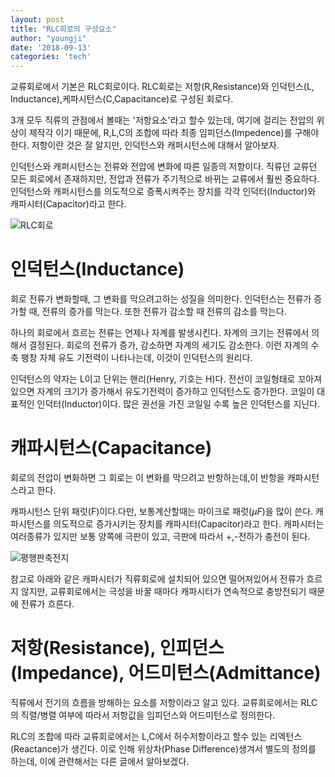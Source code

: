 ```yaml
---
layout: post
title: "RLC회로의 구성요소"
author: "youngji"
date: '2018-09-13'
categories: 'tech'
---
```

교류회로에서 기본은 RLC회로이다. RLC회로는 저항(R,Resistance)와 인덕턴스(L, Inductance),케파시턴스(C,Capacitance)로 구성된 회로다.

3개 모두 직류의 관점에서 볼때는 '저항요소'라고 할수 있는데, 여기에 걸리는 전압의 위상이 제작각 이기 때문에, R,L,C의 조합에 따라 최종 임피던스(Impedence)를 구해야 한다. 저항이란 것은 잘 알지만, 인덕턴스와 캐퍼시턴스에 대해서 알아보자.

인덕턴스와 캐퍼시턴스는 전류와 전압에 변화에 따른 일종의 저항이다. 직류던 교류던 모든 회로에서 존재하지만, 전압과 전류가 주기적으로 바뀌는 교류에서 훨씬 중요하다. 인덕턴스와 캐퍼시턴스를 의도적으로 증폭시켜주는 장치를 각각 인덕터(Inductor)와 캐파시터(Capacitor)라고 한다.  

![RLC회로]({{site.baseurl}}/figure/R-L-C-회로.png)

# 인덕턴스(Inductance)
회로 전류가 변화할때, 그 변화를 막으려고하는 성질을 의미한다. 인덕턴스는 전류가 증가할 때, 전류의 증가를 막는다. 또한 전류가 감소할 때 전류의 감소를 막는다.

하나의 회로에서 흐르는 전류는 언제나 자계를 발생시킨다. 자계의 크기는 전류에서 의해서 결정된다. 회로의 전류가 증가, 감소하면 자계의 세기도 감소한다. 이런 자계의 수축 팽창 자체 유도 기전력이 나타나는데, 이것이 인덕턴스의 원리다.

인덕턴스의 약자는 L이고 단위는 핸리(Henry, 기호는 H)다. 전선이 코일형태로 꼬아져 있으면 자계의 크기가 증가해서 유도기전력이 증가하고 인덕턴스도 증가한다. 코일이 대표적인 인덕터(Inductor)이다. 많은 권선을 가진 코일일 수록 높은 인덕턴스를 지닌다.

# 캐파시턴스(Capacitance)
회로의 전압이 변화하면 그 회로는 이 변화를 막으려고 반항하는데,이 반항을 캐파시턴스라고 한다.

캐파시턴스 단위 패럿(F)이다.다만, 보통계산할때는 마이크로 패럿($\mu F$)을 많이 쓴다. 캐파시턴스를 의도적으로 증가시키는 장치를 캐파시터(Capacitor)라고 한다. 캐파시터는 여러종류가 있지만 보통 양쪽에 극판이 있고, 극판에 따라서 +,-전하가 충전이 된다.

![평행판축전지]({{site.baseurl}}/figure/평행판축전기.png)

참고로 아래와 같은 캐파시터가 직류회로에 설치되어 있으면 떨어져있어서 전류가 흐르지 않지만, 교류회로에서는 극성을 바꿀 때마다 캐파시터가 연속적으로 충방전되기 때문에 전류가 흐른다.

# 저항(Resistance), 인피던스(Impedance), 어드미턴스(Admittance)

직류에서 전기의 흐름을 방해하는 요소를 저항이라고 알고 있다. 교류회로에서는 RLC의 직렬/병렬 여부에 따라서 저항값을 임피던스와 어드미턴스로 정의한다.

RLC의 조합에 따라 교류회로에서는 L,C에서 허수저항이라고 할수 있는 리엑턴스(Reactance)가 생긴다. 이로 인해 위상차(Phase Difference)생겨서 별도의 정의를 하는데, 이에 관련해서는 다른 글에서 알아보겠다.
